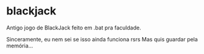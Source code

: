 # blackjack
Antigo jogo de BlackJack feito em .bat pra faculdade.

Sinceramente, eu nem sei se isso ainda funciona rsrs
Mas quis guardar pela memória...
